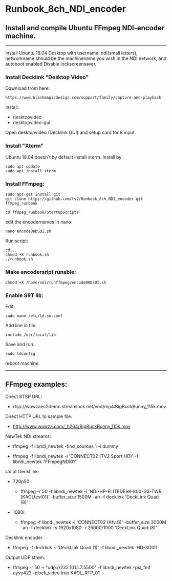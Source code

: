 # Runbook_8ch_NDI_encoder

## Install and compile Ubuntu FFmpeg NDI-encoder machine.
-------------------------
Install Ubuntu 18.04 Desktop with username: ndi(small letters), networkname should be the machinename you wish in the NDI network, and autoboot enabled
Disable lockscreensaver.

### Install Decklink "Desktop Video"
Download from here:
```
https://www.blackmagicdesign.com/support/family/capture-and-playback
```
Install:
* desktopvideo
* desktopvideo-gui

Open desktopvideo (Decklink GUI) and setup card for 8 input.

### Install "Xterm"
Ubuntu 18.04 doesn't by default install xterm. Install by
```
sudo apt update
sudo apt install xterm
```
### Install FFmpeg:
```
sudo apt-get install git
git clone https://github.com/tv2/Runbook_8ch_NDI_encoder.git ffmpeg_runbook
```

```
cd ffmpeg_runbook/StartUpScripts
```
edit the encodernames in nano
```
nano encode8HDSDI.sh
```
Run script:
```
cd ..
chmod +X runbook.sh
./runbook.sh
````

### Make encodersript runable:
```
chmod +X /home/ndi/runffmpeg/encode8HDSDI.sh
````

### Enable SRT lib:
Edit:
```
sudo nano /etc/ld.so.conf
```
Add line in file: 
```
include /usr/local/lib
```
Save and run:
```
sudo ldconfig
```

reboot machine


--------------------------------------------------

FFmpeg examples:
----------------------

Direct RTSP URL:

* rtsp://wowzaec2demo.streamlock.net/vod/mp4:BigBuckBunny_115k.mov

Direct HTTP URL to sample file:

* http://www.wowza.com/_h264/BigBuckBunny_115k.mov


NewTek NDI streams:

* ffmpeg -f libndi_newtek -find_sources 1 -i dummy

* ffmpeg -f libndi_newtek -i 'CONNECT02 (TV2 Sport HD)' -f libndi_newtek “FFmpegNDI01”

Ud af DeckLink:

* 720p50:

    * ffmpeg -r 50 -f libndi_newtek -i 'NDI-HP-ELITEDESK-800-G3-TWR (KAOLtest01)' -buffer_size 1500M -an -f decklink 'DeckLink Quad (8)’

* 1080i:

    * ffmpeg -f libndi_newtek -i 'CONNECT02 (Afv.G)' -buffer_size 3000M -an -f decklink -s 1920x1080 -r 25000/1000 'DeckLink Quad (8)'

Decklink encoder:

* ffmpeg -f decklink -i 'DeckLink Quad (1)' -f libndi_newtek 'HD-SDI01'



Output UDP strøm:

* ffmpeg -r 50 -i "udp://232.101.1.7:5500" -f libndi_newtek -pix_fmt uyvy422 -clock_video true KAOL_RTP_01


